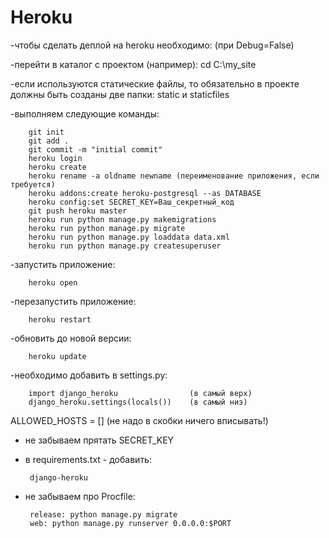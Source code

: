 # Heroku

 -чтобы сделать деплой на heroku необходимо:
            (при Debug=False)

 -перейти в каталог с проектом (например):
        cd C:\my_site

 -если используются статические файлы, то обязательно в проекте должны быть созданы две папки: static и staticfiles

  -выполняем следующие команды:

        git init
        git add .
        git commit -m "initial commit"
        heroku login
        heroku create
        heroku rename -a oldname newname (переименование приложения, если требуется)
        heroku addons:create heroku-postgresql --as DATABASE
        heroku config:set SECRET_KEY=Ваш_секретный_код
        git push heroku master
        heroku run python manage.py makemigrations
        heroku run python manage.py migrate
        heroku run python manage.py loaddata data.xml
        heroku run python manage.py createsuperuser


 -запустить приложение:
 
        heroku open

-перезапустить приложение:

        heroku restart

-обновить до новой версии:

        heroku update

-необходимо добавить в settings.py:

        import django_heroku                (в самый верх)
        django_heroku.settings(locals())    (в самый низ)

ALLOWED_HOSTS = []  (не надо в скобки ничего вписывать!)

- не забываем прятать SECRET_KEY

- в requirements.txt - добавить:

       django-heroku
       
- не забываем про Procfile:

       release: python manage.py migrate
       web: python manage.py runserver 0.0.0.0:$PORT
